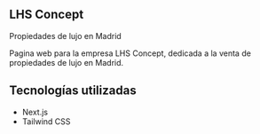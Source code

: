 ## LHS Concept

Propiedades de lujo en Madrid

Pagina web para la empresa LHS Concept, dedicada a la venta de propiedades de lujo en Madrid.

## Tecnologías utilizadas

- Next.js
- Tailwind CSS
<!-- - Framer Motion -->
